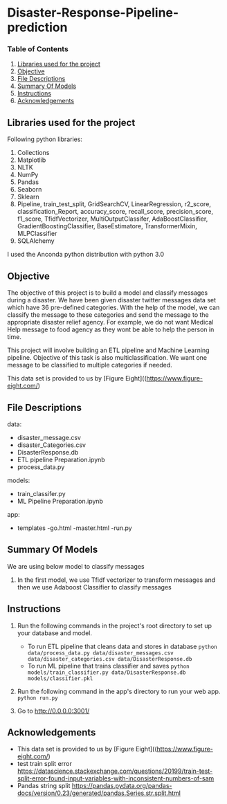 # Disaster-Response-Pipeline-prediction

### Table of Contents

1. [Libraries used for the project](#libraries)
2. [Objective](#motivation)
3. [File Descriptions](#files)
4. [Summary Of Models](#Models)
5. [Instructions](#Instructions)
6. [Acknowledgements](#acknowledgements)

## Libraries used for the project <a name="libraries"></a>

Following python libraries:

1. Collections
2. Matplotlib 
3. NLTK
4. NumPy
5. Pandas
6. Seaborn
7. Sklearn
8. Pipeline, train_test_split, GridSearchCV, LinearRegression, r2_score, classification_Report, accuracy_score, recall_score, precision_score, f1_score, TfidfVectorizer, MultiOutputClassifer, AdaBoostClassifier, GradientBoostingClassifier, BaseEstimatore, TransformerMixin, MLPClassifier
9. SQLAlchemy


I used the Anconda python distribution with python 3.0

## Objective<a name="motivation"></a>

The objective of this project is to build a model and classify messages during a disaster. We have been given disaster twitter messages data set which have 36 pre-defined categories. With the help of the model, we can classify the message to these categories and send the message to the appropriate disaster relief agency. For example, we do not want Medical Help message to food agency as they wont be able to help the person in time. 

This project will involve building an ETL pipeline and Machine Learning pipeline. Objective of this task is also multiclassification. We want one message to be classified to multiple categories if needed. 

This data set is  provided to us by [Figure Eight]((https://www.figure-eight.com/)

## File Descriptions <a name="files"></a>




data:
- disaster_message.csv
- disaster_Categories.csv
- DisasterResponse.db
- ETL pipeline Preparation.ipynb
- process_data.py

models:
- train_classifer.py
- ML Pipeline Preparation.ipynb


app:
- templates
  -go.html
  -master.html
-run.py




## Summary Of Models<a name="Models"></a>

We are using below model to classify messages

1. In the first model, we use Tfidf vectorizer to transform messages and then we use Adaboost Classifier to classify messages



## Instructions<a name = "Instructions"></a>
1. Run the following commands in the project's root directory to set up your database and model.

    - To run ETL pipeline that cleans data and stores in database
        `python data/process_data.py data/disaster_messages.csv data/disaster_categories.csv data/DisasterResponse.db`
    - To run ML pipeline that trains classifier and saves
        `python models/train_classifier.py data/DisasterResponse.db models/classifier.pkl`

2. Run the following command in the app's directory to run your web app.
    `python run.py`

3. Go to http://0.0.0.0:3001/

  
## Acknowledgements<a name="acknowledgements"></a>

- This data set is  provided to us by [Figure Eight]((https://www.figure-eight.com/)
- test train split error https://datascience.stackexchange.com/questions/20199/train-test-split-error-found-input-variables-with-inconsistent-numbers-of-sam
- Pandas string split https://pandas.pydata.org/pandas-docs/version/0.23/generated/pandas.Series.str.split.html
